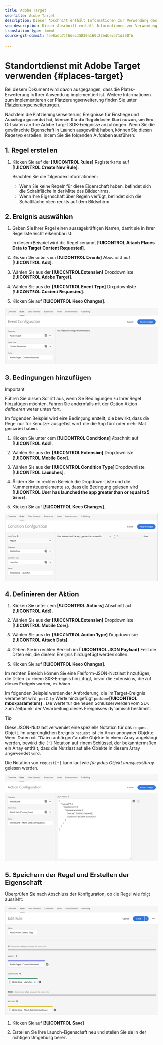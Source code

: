 ```yaml
---
title: Adobe Target
seo-title: Adobe Target
description: Dieser Abschnitt enthält Informationen zur Verwendung des Location Service mit Adobe Target.
seo-description: Dieser Abschnitt enthält Informationen zur Verwendung des Location Service mit Adobe Target.
translation-type: tm+mt
source-git-commit: 4ee8adb73f6dec15030a160c27edbeca71d3507b

---
```



# Standortdienst mit Adobe Target verwenden {#places-target}

Bei diesem Dokument wird davon ausgegangen, dass die Plates-Erweiterung in Ihrer Anwendung implementiert ist. Weitere Informationen zum Implementieren der Platzierungserweiterung finden Sie unter [Platzierungserweiterungen](/help/places-ext-aep-sdks/places-extension/places-extension.md).

Nachdem die Platzierungserweiterung Ereignisse für Einstiege und Ausstiege gesendet hat, können Sie die Regeln beim Start nutzen, um Ihre Ortsdaten an Ihre Adobe Target SDK-Ereignisse anzuhängen. Wenn Sie die gewünschte Eigenschaft in Launch ausgewählt haben, können Sie diesen Regeltyp erstellen, indem Sie die folgenden Aufgaben ausführen:

## 1. Regel erstellen

1. Klicken Sie auf der **[!UICONTROL Rules]** Registerkarte auf **[!UICONTROL Create New Rule]**.

   Beachten Sie die folgenden Informationen:

   * Wenn Sie keine Regeln für diese Eigenschaft haben, befindet sich die Schaltfläche in der Mitte des Bildschirms.
   * Wenn Ihre Eigenschaft über Regeln verfügt, befindet sich die Schaltfläche oben rechts auf dem Bildschirm.

## 2. Ereignis auswählen

1. Geben Sie Ihrer Regel einen aussagekräftigen Namen, damit sie in Ihrer Regelliste leicht erkennbar ist.

   In diesem Beispiel wird die Regel benannt **[!UICONTROL Attach Places Data to Target Content Requested]**.

1. Klicken Sie unter dem **[!UICONTROL Events]** Abschnitt auf **[!UICONTROL Add]**.

1. Wählen Sie aus der **[!UICONTROL Extension]** Dropdownliste **[!UICONTROL Adobe Target]**.

1. Wählen Sie aus der **[!UICONTROL Event Type]** Dropdownliste **[!UICONTROL Content Requested]**.

1. Klicken Sie auf **[!UICONTROL Keep Changes]**.

![Ereignis hinzufügen](/help/assets/ad-setEvent_target.png)

## 3. Bedingungen hinzufügen

>[!IMPORTANT]
>
>Führen Sie diesen Schritt aus, wenn Sie Bedingungen zu Ihrer Regel hinzufügen möchten. Fahren Sie andernfalls mit der Option Aktion *definieren* weiter unten fort.

Im folgenden Beispiel wird eine Bedingung erstellt, die bewirkt, dass die Regel nur für Benutzer ausgelöst wird, die die App fünf oder mehr Mal gestartet haben.

1. Klicken Sie unter dem **[!UICONTROL Conditions]** Abschnitt auf **[!UICONTROL Add]**.

1. Wählen Sie aus der **[!UICONTROL Extension]** Dropdownliste **[!UICONTROL Mobile Core]**.

1. Wählen Sie aus der **[!UICONTROL Condition Type]** Dropdownliste **[!UICONTROL Launches]**.

1. Ändern Sie im rechten Bereich die Dropdown-Liste und die Nummernsteuerelemente so, dass die Bedingung gelesen wird **[!UICONTROL User has launched the app greater than or equal to 5 times]**.

1. Klicken Sie auf **[!UICONTROL Keep Changes]**.

![Bedingung hinzufügen](/help/assets/ad-setCondition_target.png)

## 4. Definieren der Aktion

1. Klicken Sie unter dem **[!UICONTROL Actions]** Abschnitt auf **[!UICONTROL Add]**.

1. Wählen Sie aus der **[!UICONTROL Extension]** Dropdownliste **[!UICONTROL Mobile Core]**.

1. Wählen Sie aus der **[!UICONTROL Action Type]** Dropdownliste **[!UICONTROL Attach Data]**.

1. Geben Sie im rechten Bereich im **[!UICONTROL JSON Payload]** Feld die Daten ein, die diesem Ereignis hinzugefügt werden sollen.

1. Klicken Sie auf **[!UICONTROL Keep Changes]**.

Im rechten Bereich können Sie eine Freiform-JSON-Nutzlast hinzufügen, die Daten zu einem SDK-Ereignis hinzufügt, bevor die Extensions, die auf dieses Ereignis warten, es hören.

Im folgenden Beispiel werden der Anforderung, die im Target-Ereignis verarbeitet wird, `poiCity` Werte hinzugefügt `poiName`**[!UICONTROL mboxparameters]** . Die Werte für die neuen Schlüssel werden vom SDK zum Zeitpunkt der Verarbeitung dieses Ereignisses dynamisch bestimmt.

>[!TIP]
>
>Diese JSON-Nutzlast verwendet eine spezielle Notation für das `request` Objekt. Im ursprünglichen Ereignis `request` ist ein Array anonymer Objekte. Wenn Daten mit "Daten anhängen"an alle Objekte in einem Array angehängt werden, bewirkt die `[*]` Notation auf einem Schlüssel, der bekanntermaßen ein Array enthält, dass die Nutzlast auf alle Objekte in diesem Array angewendet wird.
>
>Die Notation von `request[*]` kann laut wie _für jedes Objekt im`request`Array_ gelesen werden.

![die Aktion definieren](/help/assets/ad-setAction-target.png)

## 5. Speichern der Regel und Erstellen der Eigenschaft

Überprüfen Sie nach Abschluss der Konfiguration, ob die Regel wie folgt aussieht:

![Abgeschlossene Regel](/help/assets/ad-ruleComplete-target.png)

1. Klicken Sie auf **[!UICONTROL Save]**

1. Erstellen Sie Ihre Launch-Eigenschaft neu und stellen Sie sie in der richtigen Umgebung bereit.
